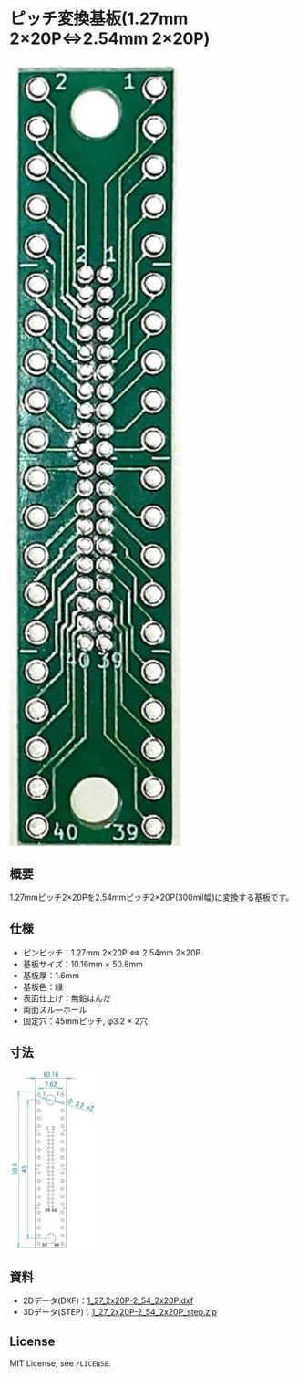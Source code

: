 # ピッチ変換基板(1.27mm 2×20P⇔2.54mm 2×20P)

<img src="/img/ProductImage.jpg" width="300px">

## 概要
1.27mmピッチ2×20Pを2.54mmピッチ2×20P(300mil幅)に変換する基板です。

## 仕様
- ピンピッチ：1.27mm 2×20P ⇔ 2.54mm 2×20P
- 基板サイズ：10.16mm × 50.8mm
- 基板厚：1.6mm
- 基板色：緑
- 表面仕上げ：無鉛はんだ
- 両面スル―ホール
- 固定穴：45mmピッチ, φ3.2 × 2穴

<!--
## 販売  
[スイッチサイエンス委託販売ページ](https://www.switch-science.com/catalog/xxxx/)（ボックスヘッダ付）  
※大量注文や在庫に関する問い合わせは[こちら](mailto:info.y2kb@gmail.com)までご連絡ください。
-->

## 寸法
<img src="/img/dimension.png" width="150px">

## 資料
- 2Dデータ(DXF)：<a href="/raw/main/PCB_source/KiCad/dxf/1_27_2x20P-2_54_2x20P.dxf" download="">1_27_2x20P-2_54_2x20P.dxf</a>  
- 3Dデータ(STEP)：<a href="/raw/main/PCB_source/KiCad/step/1_27_2x20P-2_54_2x20P_step.zip" download="">1_27_2x20P-2_54_2x20P_step.zip</a>  

## License
MIT License, see `/LICENSE`.
